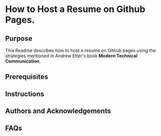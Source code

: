 # How to Host a Resume on Github Pages.

## Purpose 
This Readme describes how to host a resume on Github pages using the strategies mentioned in Andrew Etter's book **Modern Technical Communication**.
## Prerequisites

## Instructions

## Authors and Acknowledgements

## FAQs
